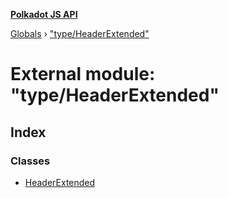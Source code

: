 **[Polkadot JS API](../README.md)**

[Globals](../globals.md) › ["type/HeaderExtended"](_type_headerextended_.md)

# External module: "type/HeaderExtended"

## Index

### Classes

* [HeaderExtended](../classes/_type_headerextended_.headerextended.md)
